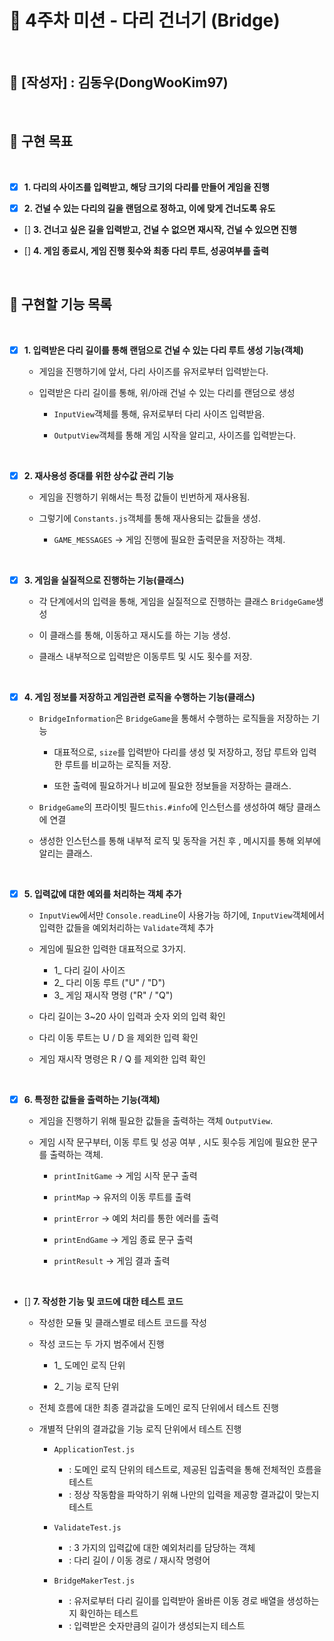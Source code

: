 # 🌉 4주차 미션 - 다리 건너기 (Bridge)

<br>

## 👦 [작성자] : 김동우(DongWooKim97)

<br>

## 🎯 구현 목표

<br>

- [x] **1. 다리의 사이즈를 입력받고, 해당 크기의 다리를 만들어 게임을 진행**

- [x] **2. 건널 수 있는 다리의 길을 랜덤으로 정하고, 이에 맞게 건너도록 유도**

- [] **3. 건너고 싶은 길을 입력받고, 건널 수 없으면 재시작, 건널 수 있으면 진행**

- [] **4. 게임 종료시, 게임 진행 횟수와 최종 다리 루트, 성공여부를 출력**

<br>

## 📝 구현할 기능 목록

<br>

- [x] **1. 입력받은 다리 길이를 통해 랜덤으로 건널 수 있는 다리 루트 생성 기능(객체)**

  - 게임을 진행하기에 앞서, 다리 사이즈를 유저로부터 입력받는다.

  - 입력받은 다리 길이를 통해, 위/아래 건널 수 있는 다리를 랜덤으로 생성

    - `InputView`객체를 통해, 유저로부터 다리 사이즈 입력받음.

    - `OutputView`객체를 통해 게임 시작을 알리고, 사이즈를 입력받는다.

<br>

- [x] **2. 재사용성 증대를 위한 상수값 관리 기능**

  - 게임을 진행하기 위해서는 특정 값들이 빈번하게 재사용됨.

  - 그렇기에 `Constants.js`객체를 통해 재사용되는 값들을 생성.

    - `GAME_MESSAGES` -> 게임 진행에 필요한 출력문을 저장하는 객체.

<br>

- [x] **3. 게임을 실질적으로 진행하는 기능(클래스)**

  - 각 단계에서의 입력을 통해, 게임을 실질적으로 진행하는 클래스 `BridgeGame`생성

  - 이 클래스를 통해, 이동하고 재시도를 하는 기능 생성.

  - 클래스 내부적으로 입력받은 이동루트 및 시도 횟수를 저장.

<br>

- [x] **4. 게임 정보를 저장하고 게임관련 로직을 수행하는 기능(클래스)**

  - `BridgeInformation`은 `BridgeGame`을 통해서 수행하는 로직들을 저장하는 기능

    - 대표적으로, `size`를 입력받아 다리를 생성 및 저장하고, 정답 루트와 입력한 루트를 비교하는 로직들 저장.

    - 또한 출력에 필요하거나 비교에 필요한 정보들을 저장하는 클래스.

  - `BridgeGame`의 프라이빗 필드`this.#info`에 인스턴스를 생성하여 해당 클래스에 연결

  - 생성한 인스턴스를 통해 내부적 로직 및 동작을 거친 후 , 메시지를 통해 외부에 알리는 클래스.

<br>

- [x] **5. 입력값에 대한 예외를 처리하는 객체 추가**

  - `InputView`에서만 `Console.readLine`이 사용가능 하기에, `InputView`객체에서 입력한 값들을 예외처리하는 `Validate`객체 추가

  - 게임에 필요한 입력한 대표적으로 3가지.

    - 1\_ 다리 길이 사이즈
    - 2\_ 다리 이동 루트 ("U" / "D")
    - 3\_ 게임 재시작 명령 ("R" / "Q")

  - 다리 길이는 3~20 사이 입력과 숫자 외의 입력 확인
  - 다리 이동 루트는 U / D 을 제외한 입력 확인
  - 게임 재시작 명령은 R / Q 를 제외한 입력 확인

<br>

- [x] **6. 특정한 값들을 출력하는 기능(객체)**

  - 게임을 진행하기 위해 필요한 값들을 출력하는 객체 `OutputView`.

  - 게임 시작 문구부터, 이동 루트 및 성공 여부 , 시도 횟수등 게임에 필요한 문구를 출력하는 객체.

    - `printInitGame` -> 게임 시작 문구 출력

    - `printMap` -> 유저의 이동 루트를 출력

    - `printError` -> 예외 처리를 통한 에러를 출력

    - `printEndGame` -> 게임 종료 문구 출력

    - `printResult` -> 게임 결과 출력

<br>

- [] **7. 작성한 기능 및 코드에 대한 테스트 코드**

  - 작성한 모듈 및 클래스별로 테스트 코드를 작성

  - 작성 코드는 두 가지 범주에서 진행

    - 1\_ 도메인 로직 단위

    - 2\_ 기능 로직 단위

  - 전체 흐름에 대한 최종 결과값을 도메인 로직 단위에서 테스트 진행

  - 개별적 단위의 결과값을 기능 로직 단위에서 테스트 진행

    - `ApplicationTest.js`

      - : 도메인 로직 단위의 테스트로, 제공된 입출력을 통해 전체적인 흐름을 테스트
      - : 정상 작동함을 파악하기 위해 나만의 입력을 제공항 결과값이 맞는지 테스트

    - `ValidateTest.js`

      - : 3 가지의 입력값에 대한 예외처리를 담당하는 객체
      - : 다리 길이 / 이동 경로 / 재시작 명령어

    - `BridgeMakerTest.js`

      - : 유저로부터 다리 길이를 입력받아 올바른 이동 경로 배열을 생성하는지 확인하는 테스트
      - : 입력받은 숫자만큼의 길이가 생성되는지 테스트
